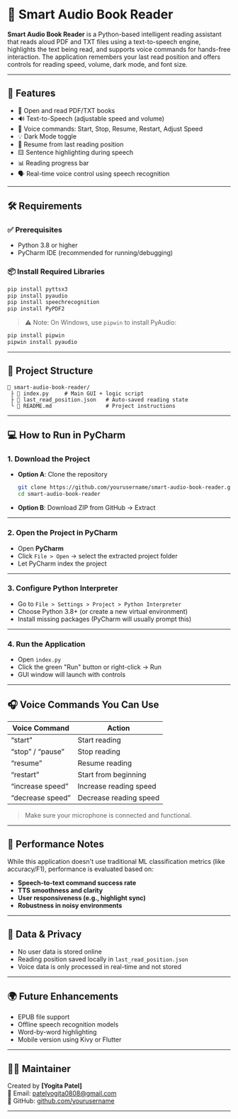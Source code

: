 # 📖 Smart Audio Book Reader

**Smart Audio Book Reader** is a Python-based intelligent reading assistant that reads aloud PDF and TXT files using a text-to-speech engine, highlights the text being read, and supports voice commands for hands-free interaction. The application remembers your last read position and offers controls for reading speed, volume, dark mode, and font size.

---

## 🚀 Features

- 📂 Open and read PDF/TXT books
- 🔊 Text-to-Speech (adjustable speed and volume)
- 🎤 Voice commands: Start, Stop, Resume, Restart, Adjust Speed
- 💡 Dark Mode toggle
- 🧠 Resume from last reading position
- 🟨 Sentence highlighting during speech
- 📊 Reading progress bar
- 🗣️ Real-time voice control using speech recognition

---

## 🛠️ Requirements

### ✅ Prerequisites

- Python 3.8 or higher
- PyCharm IDE (recommended for running/debugging)

### 📦 Install Required Libraries

```bash
pip install pyttsx3
pip install pyaudio
pip install speechrecognition
pip install PyPDF2
```

> ⚠️ Note: On Windows, use `pipwin` to install PyAudio:
```bash
pip install pipwin
pipwin install pyaudio
```

---

## 📂 Project Structure

```
📁 smart-audio-book-reader/
 ├️ 📄 index.py     # Main GUI + logic script
 ├️ 📄 last_read_position.json   # Auto-saved reading state
 └️ 📄 README.md                 # Project instructions
```

---

## 💻 How to Run in PyCharm

### 1. Download the Project

- **Option A**: Clone the repository  
  ```bash
  git clone https://github.com/yourusername/smart-audio-book-reader.git
  cd smart-audio-book-reader
  ```

- **Option B**: Download ZIP from GitHub → Extract

---

### 2. Open the Project in PyCharm

- Open **PyCharm**
- Click `File > Open` → select the extracted project folder
- Let PyCharm index the project

---

### 3. Configure Python Interpreter

- Go to `File > Settings > Project > Python Interpreter`
- Choose Python 3.8+ (or create a new virtual environment)
- Install missing packages (PyCharm will usually prompt this)

---

### 4. Run the Application

- Open `index.py`
- Click the green "Run" button or right-click → Run
- GUI window will launch with controls

---

## 🎧 Voice Commands You Can Use

| Voice Command       | Action                     |
|---------------------|----------------------------|
| “start”             | Start reading              |
| “stop” / “pause”    | Stop reading               |
| “resume”            | Resume reading             |
| “restart”           | Start from beginning       |
| “increase speed”    | Increase reading speed     |
| “decrease speed”    | Decrease reading speed     |

> Make sure your microphone is connected and functional.

---

## 🧪 Performance Notes

While this application doesn't use traditional ML classification metrics (like accuracy/F1), performance is evaluated based on:

- **Speech-to-text command success rate**
- **TTS smoothness and clarity**
- **User responsiveness (e.g., highlight sync)**
- **Robustness in noisy environments**

---

## 🔐 Data & Privacy

- No user data is stored online
- Reading position saved locally in `last_read_position.json`
- Voice data is only processed in real-time and not stored

---

## 🌍 Future Enhancements

- EPUB file support
- Offline speech recognition models
- Word-by-word highlighting
- Mobile version using Kivy or Flutter

---

## 🙋‍♂️ Maintainer

Created by **[Yogita Patel]**  
📧 Email: patelyogita0808@gmail.com  
🔗 GitHub: [github.com/yourusername](https://github.com/yourusername)

---
